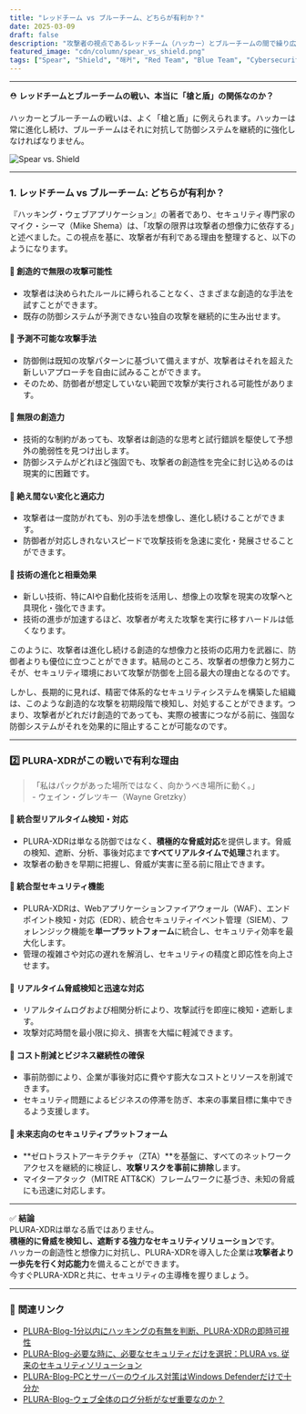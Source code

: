 ```yaml
---
title: "レッドチーム vs ブルーチーム、どちらが有利か？"
date: 2025-03-09
draft: false
description: "攻撃者の視点であるレッドチーム（ハッカー）とブルーチームの間で繰り広げられる『槍と盾の戦い』の中で、PLURA-XDRの必要性と強力なセキュリティの役割について探ります。"
featured_image: "cdn/column/spear_vs_shield.png"
tags: ["Spear", "Shield", "해커", "Red Team", "Blue Team", "Cybersecurity", "PLURA-XDR"]
---
```



---
⛑️ **レッドチームとブルーチームの戦い、本当に「槍と盾」の関係なのか？**

ハッカーとブルーチームの戦いは、よく「槍と盾」に例えられます。ハッカーは常に進化し続け、ブルーチームはそれに対抗して防御システムを継続的に強化しなければなりません。

![Spear vs. Shield](https://blog.plura.io/cdn/column/spear_vs_shield.png)
<!--more-->

---

### 1. **レッドチーム vs ブルーチーム: どちらが有利か？**

『ハッキング・ウェブアプリケーション』の著者であり、セキュリティ専門家のマイク・シーマ（Mike Shema）は、「攻撃の限界は攻撃者の想像力に依存する」と述べました。この視点を基に、攻撃者が有利である理由を整理すると、以下のようになります。

#### 🔸 **創造的で無限の攻撃可能性**
- 攻撃者は決められたルールに縛られることなく、さまざまな創造的な手法を試すことができます。
- 既存の防御システムが予測できない独自の攻撃を継続的に生み出せます。

#### 🔸 **予測不可能な攻撃手法**
- 防御側は既知の攻撃パターンに基づいて備えますが、攻撃者はそれを超えた新しいアプローチを自由に試みることができます。
- そのため、防御者が想定していない範囲で攻撃が実行される可能性があります。

#### 🔸 **無限の創造力**
- 技術的な制約があっても、攻撃者は創造的な思考と試行錯誤を駆使して予想外の脆弱性を見つけ出します。
- 防御システムがどれほど強固でも、攻撃者の創造性を完全に封じ込めるのは現実的に困難です。

#### 🔸 **絶え間ない変化と適応力**
- 攻撃者は一度防がれても、別の手法を想像し、進化し続けることができます。
- 防御者が対応しきれないスピードで攻撃技術を急速に変化・発展させることができます。

#### 🔸 **技術の進化と相乗効果**
- 新しい技術、特にAIや自動化技術を活用し、想像上の攻撃を現実の攻撃へと具現化・強化できます。
- 技術の進歩が加速するほど、攻撃者が考えた攻撃を実行に移すハードルは低くなります。

このように、攻撃者は進化し続ける創造的な想像力と技術の応用力を武器に、防御者よりも優位に立つことができます。結局のところ、攻撃者の想像力と努力こそが、セキュリティ環境において攻撃が防御を上回る最大の理由となるのです。

しかし、長期的に見れば、精密で体系的なセキュリティシステムを構築した組織は、このような創造的な攻撃を初期段階で検知し、対処することができます。つまり、攻撃者がどれだけ創造的であっても、実際の被害につながる前に、強固な防御システムがそれを効果的に阻止することが可能なのです。

---

### 2️⃣ **PLURA-XDRがこの戦いで有利な理由**

> 「私はパックがあった場所ではなく、向かうべき場所に動く。」  
> \- ウェイン・グレツキー（Wayne Gretzky）

#### 🔹 **統合型リアルタイム検知・対応**
- PLURA-XDRは単なる防御ではなく、**積極的な脅威対応**を提供します。脅威の検知、遮断、分析、事後対応まで**すべてリアルタイムで処理**されます。
- 攻撃者の動きを早期に把握し、脅威が実害に至る前に阻止できます。

#### 🔹 **統合型セキュリティ機能**
- PLURA-XDRは、Webアプリケーションファイアウォール（WAF）、エンドポイント検知・対応（EDR）、統合セキュリティイベント管理（SIEM）、フォレンジック機能を**単一プラットフォーム**に統合し、セキュリティ効率を最大化します。
- 管理の複雑さや対応の遅れを解消し、セキュリティの精度と即応性を向上させます。

#### 🔹 **リアルタイム脅威検知と迅速な対応**
- リアルタイムログおよび相関分析により、攻撃試行を即座に検知・遮断します。
- 攻撃対応時間を最小限に抑え、損害を大幅に軽減できます。

#### 🔹 **コスト削減とビジネス継続性の確保**
- 事前防御により、企業が事後対応に費やす膨大なコストとリソースを削減できます。
- セキュリティ問題によるビジネスの停滞を防ぎ、本来の事業目標に集中できるよう支援します。

#### 🔹 **未来志向のセキュリティプラットフォーム**
- **ゼロトラストアーキテクチャ（ZTA）**を基盤に、すべてのネットワークアクセスを継続的に検証し、**攻撃リスクを事前に排除**します。
- マイターアタック（MITRE ATT&CK）フレームワークに基づき、未知の脅威にも迅速に対応します。

---

✅ **結論**  
PLURA-XDRは単なる盾ではありません。  
**積極的に脅威を検知し、遮断する強力なセキュリティソリューション**です。  
ハッカーの創造性と想像力に対抗し、PLURA-XDRを導入した企業は**攻撃者より一歩先を行く対応能力**を備えることができます。  
今すぐPLURA-XDRと共に、セキュリティの主導権を握りましょう。

---

### 📖 **関連リンク**  
- [PLURA-Blog-1分以内にハッキングの有無を判断、PLURA-XDRの即時可視性](https://blog.plura.io/ja/respond/1-minute-detection/)
- [PLURA-Blog-必要な時に、必要なセキュリティだけを選択：PLURA vs. 従来のセキュリティソリューション](https://blog.plura.io/ja/column/plura_vs_traditional_security/)
- [PLURA-Blog-PCとサーバーのウイルス対策はWindows Defenderだけで十分か](https://blog.plura.io/ja/column/why-edr-is-necessary/)
- [PLURA-Blog-ウェブ全体のログ分析がなぜ重要なのか？](https://blog.plura.io/ja/respond/very_important_analyze_web_logs/)
